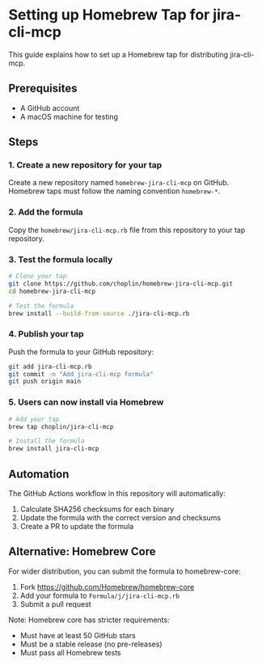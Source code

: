 # Setting up Homebrew Tap for jira-cli-mcp

This guide explains how to set up a Homebrew tap for distributing jira-cli-mcp.

## Prerequisites

- A GitHub account
- A macOS machine for testing

## Steps

### 1. Create a new repository for your tap

Create a new repository named `homebrew-jira-cli-mcp` on GitHub. Homebrew taps must follow the naming convention `homebrew-*`.

### 2. Add the formula

Copy the `homebrew/jira-cli-mcp.rb` file from this repository to your tap repository.

### 3. Test the formula locally

```bash
# Clone your tap
git clone https://github.com/choplin/homebrew-jira-cli-mcp.git
cd homebrew-jira-cli-mcp

# Test the formula
brew install --build-from-source ./jira-cli-mcp.rb
```

### 4. Publish your tap

Push the formula to your GitHub repository:

```bash
git add jira-cli-mcp.rb
git commit -m "Add jira-cli-mcp formula"
git push origin main
```

### 5. Users can now install via Homebrew

```bash
# Add your tap
brew tap choplin/jira-cli-mcp

# Install the formula
brew install jira-cli-mcp
```

## Automation

The GitHub Actions workflow in this repository will automatically:

1. Calculate SHA256 checksums for each binary
2. Update the formula with the correct version and checksums
3. Create a PR to update the formula

## Alternative: Homebrew Core

For wider distribution, you can submit the formula to homebrew-core:

1. Fork https://github.com/Homebrew/homebrew-core
2. Add your formula to `Formula/j/jira-cli-mcp.rb`
3. Submit a pull request

Note: Homebrew core has stricter requirements:
- Must have at least 50 GitHub stars
- Must be a stable release (no pre-releases)
- Must pass all Homebrew tests